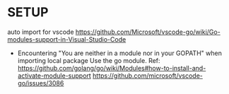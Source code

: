 # SETUP

auto import for vscode https://github.com/Microsoft/vscode-go/wiki/Go-modules-support-in-Visual-Studio-Code

* Encountering "You are neither in a module nor in your GOPATH" when importing local package
Use the go module.
Ref: https://github.com/golang/go/wiki/Modules#how-to-install-and-activate-module-support
     https://github.com/microsoft/vscode-go/issues/3086
